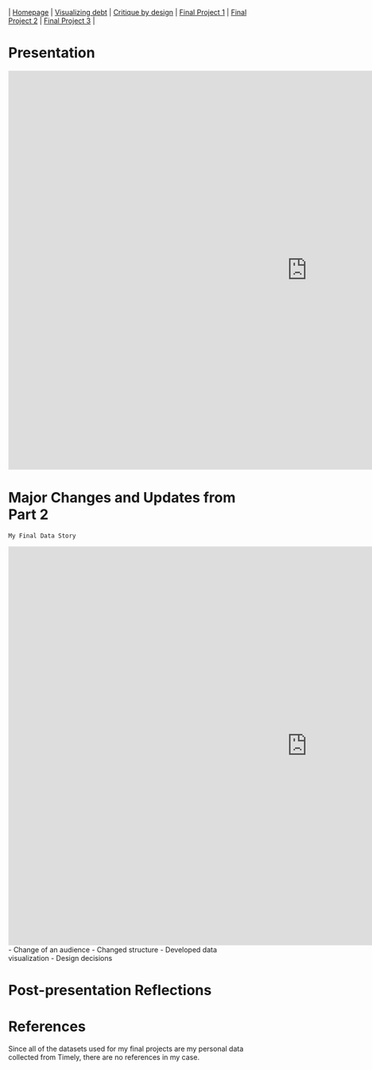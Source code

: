 | [Homepage](https://yeonjin-park.github.io/portfolio/) | [Visualizing debt](/dataviz2.md) | [Critique by design](/dataviz3.md) | [Final Project 1](/final-1.md) | [Final Project 2](/final-2.md) | [Final Project 3](/final-3.md) |

# Presentation
<iframe style="border: 1px solid rgba(0, 0, 0, 0.1);" width="1200" height="800" src="https://www.figma.com/embed?embed_host=share&url=https%3A%2F%2Fwww.figma.com%2Fproto%2F3Qlj7vQAxTVcJwJWexFUCq%2FData-Visualization-Class%3Fpage-id%3D278%253A2%26node-id%3D341%253A3920%26viewport%3D1043%252C1548%252C0.07%26scaling%3Dscale-down-width%26starting-point-node-id%3D341%253A3920" allowfullscreen></iframe>

# Major Changes and Updates from Part 2
`My Final Data Story`
<iframe style="border: 1px solid rgba(0, 0, 0, 0.1);" width="1200" height="800" src="https://www.figma.com/embed?embed_host=share&url=https%3A%2F%2Fwww.figma.com%2Fproto%2F3Qlj7vQAxTVcJwJWexFUCq%2FData-Visualization-Class%3Fpage-id%3D524%253A5843%26node-id%3D530%253A5879%26viewport%3D562%252C1336%252C0.18%26scaling%3Dscale-down-width%26starting-point-node-id%3D530%253A5879" allowfullscreen></iframe>
- Change of an audience 
- Changed structure 
- Developed data visualization 
- Design decisions 

# Post-presentation Reflections


# References 
Since all of the datasets used for my final projects are my personal data collected from Timely, there are no references in my case. 
